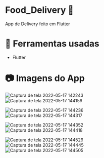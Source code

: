 # Food_Delivery 🍔
 App de Delivery feito em Flutter 
	
# 🔨 Ferramentas usadas
<ul>
	<li> Flutter </li>
</ul>

# 📷 Imagens do App
![Captura de tela 2022-05-17 142243](https://user-images.githubusercontent.com/82910986/168878138-7d490117-658f-4807-ae82-322fe8507770.png)
![Captura de tela 2022-05-17 144159](https://user-images.githubusercontent.com/82910986/168878790-13807c83-2a5f-45e4-86c8-5118df94f276.png)

![Captura de tela 2022-05-17 144236](https://user-images.githubusercontent.com/82910986/168878815-71bf717a-4caf-41fe-9fea-c717feac4731.png)
![Captura de tela 2022-05-17 144317](https://user-images.githubusercontent.com/82910986/168878825-5d12e677-c0fb-4852-945f-3d9f85854441.png)

![Captura de tela 2022-05-17 144352](https://user-images.githubusercontent.com/82910986/168878853-42751fb2-e420-4ed4-b8ea-c4ed47accec0.png)
![Captura de tela 2022-05-17 144418](https://user-images.githubusercontent.com/82910986/168878857-da5bc60e-469b-4e36-af48-93398d26b441.png)

![Captura de tela 2022-05-17 144529](https://user-images.githubusercontent.com/82910986/168878878-3ad99b1f-a8e4-46cb-bd5c-3290e4cdcf21.png)
![Captura de tela 2022-05-17 144445](https://user-images.githubusercontent.com/82910986/168878862-6a4790cd-8749-4600-a023-57f4c73f8ac4.png)
![Captura de tela 2022-05-17 144505](https://user-images.githubusercontent.com/82910986/168878866-58dc3e2a-aca0-4723-81bd-317df84ca32d.png)







